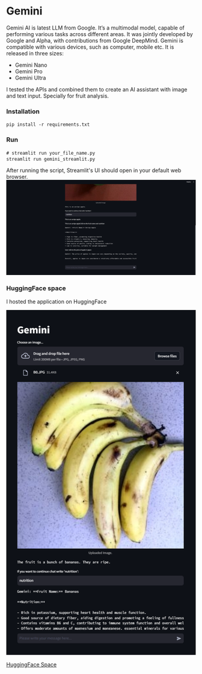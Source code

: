# Gemini
Gemini AI is latest LLM from Google. It’s a multimodal model, capable of performing various tasks across different areas. It was jointly developed by Google and Alpha, with contributions from Google DeepMind. Gemini is compatible with various devices, such as computer, mobile etc. 
It is released in three sizes: 
- Gemini Nano
- Gemini Pro
- Gemini Ultra

I tested the APIs and combined them to create an AI assistant with image and text input. Specially for fruit analysis.

### Installation 
```
pip install -r requirements.txt
```  
### Run 
``` 
# streamlit run your_file_name.py  
streamlit run gemini_streamlit.py
``` 
After running the script, Streamlit's UI should open in your default web browser.  
![image](https://github.com/salek877/AI_Experiments/blob/00e8604f7c918014d80145d73b9c9ae05b7ede17/gemini/assets/Screenshot%202023-12-21%20090728.png) 
### HuggingFace space
I hosted the application on HuggingFace

![image](https://github.com/salek877/AI_Experiments/blob/777c9ae7643af8ac931354d4b3b796e983f32f96/gemini/assets/image.png) 

[HuggingFace Space]([https://pages.github.com/](https://salek877-pomologistgemini.hf.space)https://salek877-pomologistgemini.hf.space)
